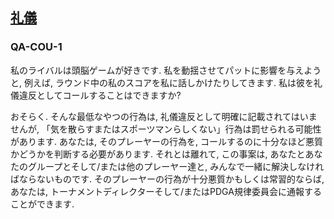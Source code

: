 ## [礼儀](812)

### QA-COU-1
私のライバルは頭脳ゲームが好きです.
私を動揺させてパットに影響を与えようと,
例えば,
ラウンド中の私のスコアを私に話しかけたりしてきます.
私は彼を礼儀違反としてコールすることはできますか?

おそらく.
そんな最低なやつの行為は,
礼儀違反として明確に記載されてはいませんが,
「気を散らすまたはスポーツマンらしくない」行為は罰せられる可能性があります.
あなたは,
そのプレーヤーの行為を,
コールするのに十分なほど悪質かどうかを判断する必要があります.
それとは離れて,
この事案は,
あなたとあなたのグループとそして/または他のプレーヤー達と,
みんなで一緒に解決しなければならないものです.
そのプレーヤーの行為が十分悪質かもしくは常習的ならば,
あなたは,
トーナメントディレクターそして/またはPDGA規律委員会に通報することができます.
